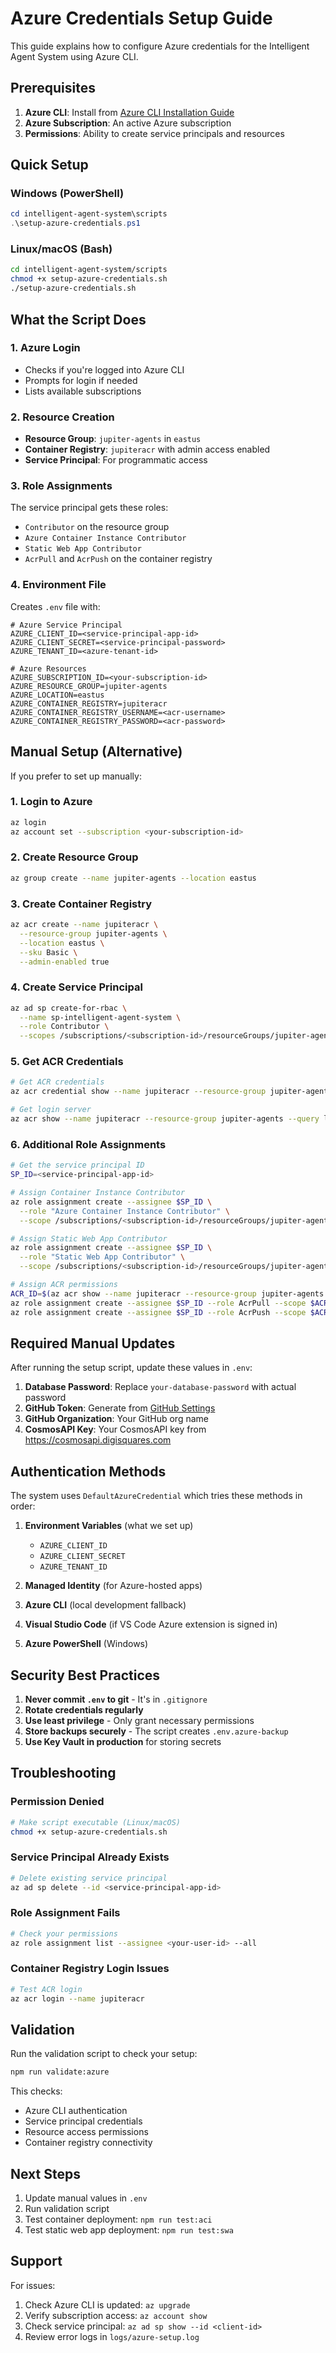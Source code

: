 # Azure Credentials Setup Guide

This guide explains how to configure Azure credentials for the Intelligent Agent System using Azure CLI.

## Prerequisites

1. **Azure CLI**: Install from [Azure CLI Installation Guide](https://docs.microsoft.com/en-us/cli/azure/install-azure-cli)
2. **Azure Subscription**: An active Azure subscription
3. **Permissions**: Ability to create service principals and resources

## Quick Setup

### Windows (PowerShell)
```powershell
cd intelligent-agent-system\scripts
.\setup-azure-credentials.ps1
```

### Linux/macOS (Bash)
```bash
cd intelligent-agent-system/scripts
chmod +x setup-azure-credentials.sh
./setup-azure-credentials.sh
```

## What the Script Does

### 1. Azure Login
- Checks if you're logged into Azure CLI
- Prompts for login if needed
- Lists available subscriptions

### 2. Resource Creation
- **Resource Group**: `jupiter-agents` in `eastus`
- **Container Registry**: `jupiteracr` with admin access enabled
- **Service Principal**: For programmatic access

### 3. Role Assignments
The service principal gets these roles:
- `Contributor` on the resource group
- `Azure Container Instance Contributor`
- `Static Web App Contributor`
- `AcrPull` and `AcrPush` on the container registry

### 4. Environment File
Creates `.env` file with:
```env
# Azure Service Principal
AZURE_CLIENT_ID=<service-principal-app-id>
AZURE_CLIENT_SECRET=<service-principal-password>
AZURE_TENANT_ID=<azure-tenant-id>

# Azure Resources
AZURE_SUBSCRIPTION_ID=<your-subscription-id>
AZURE_RESOURCE_GROUP=jupiter-agents
AZURE_LOCATION=eastus
AZURE_CONTAINER_REGISTRY=jupiteracr
AZURE_CONTAINER_REGISTRY_USERNAME=<acr-username>
AZURE_CONTAINER_REGISTRY_PASSWORD=<acr-password>
```

## Manual Setup (Alternative)

If you prefer to set up manually:

### 1. Login to Azure
```bash
az login
az account set --subscription <your-subscription-id>
```

### 2. Create Resource Group
```bash
az group create --name jupiter-agents --location eastus
```

### 3. Create Container Registry
```bash
az acr create --name jupiteracr \
  --resource-group jupiter-agents \
  --location eastus \
  --sku Basic \
  --admin-enabled true
```

### 4. Create Service Principal
```bash
az ad sp create-for-rbac \
  --name sp-intelligent-agent-system \
  --role Contributor \
  --scopes /subscriptions/<subscription-id>/resourceGroups/jupiter-agents
```

### 5. Get ACR Credentials
```bash
# Get ACR credentials
az acr credential show --name jupiteracr --resource-group jupiter-agents

# Get login server
az acr show --name jupiteracr --resource-group jupiter-agents --query loginServer
```

### 6. Additional Role Assignments
```bash
# Get the service principal ID
SP_ID=<service-principal-app-id>

# Assign Container Instance Contributor
az role assignment create --assignee $SP_ID \
  --role "Azure Container Instance Contributor" \
  --scope /subscriptions/<subscription-id>/resourceGroups/jupiter-agents

# Assign Static Web App Contributor
az role assignment create --assignee $SP_ID \
  --role "Static Web App Contributor" \
  --scope /subscriptions/<subscription-id>/resourceGroups/jupiter-agents

# Assign ACR permissions
ACR_ID=$(az acr show --name jupiteracr --resource-group jupiter-agents --query id -o tsv)
az role assignment create --assignee $SP_ID --role AcrPull --scope $ACR_ID
az role assignment create --assignee $SP_ID --role AcrPush --scope $ACR_ID
```

## Required Manual Updates

After running the setup script, update these values in `.env`:

1. **Database Password**: Replace `your-database-password` with actual password
2. **GitHub Token**: Generate from [GitHub Settings](https://github.com/settings/tokens)
3. **GitHub Organization**: Your GitHub org name
4. **CosmosAPI Key**: Your CosmosAPI key from https://cosmosapi.digisquares.com

## Authentication Methods

The system uses `DefaultAzureCredential` which tries these methods in order:

1. **Environment Variables** (what we set up)
   - `AZURE_CLIENT_ID`
   - `AZURE_CLIENT_SECRET`
   - `AZURE_TENANT_ID`

2. **Managed Identity** (for Azure-hosted apps)

3. **Azure CLI** (local development fallback)

4. **Visual Studio Code** (if VS Code Azure extension is signed in)

5. **Azure PowerShell** (Windows)

## Security Best Practices

1. **Never commit `.env` to git** - It's in `.gitignore`
2. **Rotate credentials regularly**
3. **Use least privilege** - Only grant necessary permissions
4. **Store backups securely** - The script creates `.env.azure-backup`
5. **Use Key Vault in production** for storing secrets

## Troubleshooting

### Permission Denied
```bash
# Make script executable (Linux/macOS)
chmod +x setup-azure-credentials.sh
```

### Service Principal Already Exists
```bash
# Delete existing service principal
az ad sp delete --id <service-principal-app-id>
```

### Role Assignment Fails
```bash
# Check your permissions
az role assignment list --assignee <your-user-id> --all
```

### Container Registry Login Issues
```bash
# Test ACR login
az acr login --name jupiteracr
```

## Validation

Run the validation script to check your setup:
```bash
npm run validate:azure
```

This checks:
- Azure CLI authentication
- Service principal credentials
- Resource access permissions
- Container registry connectivity

## Next Steps

1. Update manual values in `.env`
2. Run validation script
3. Test container deployment: `npm run test:aci`
4. Test static web app deployment: `npm run test:swa`

## Support

For issues:
1. Check Azure CLI is updated: `az upgrade`
2. Verify subscription access: `az account show`
3. Check service principal: `az ad sp show --id <client-id>`
4. Review error logs in `logs/azure-setup.log`